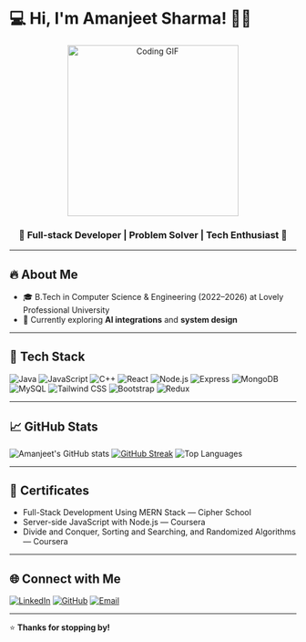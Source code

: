# 💻 Hi, I'm Amanjeet Sharma! 👨‍💻

<p align="center">
  <img src="https://media.giphy.com/media/qgQUggAC3Pfv687qPC/giphy.gif" width="300" alt="Coding GIF">
</p>


<h3 align="center">🚀 Full-stack Developer | Problem Solver | Tech Enthusiast 🚀</h3>

---

## 🔥 About Me
- 🎓 B.Tech in Computer Science & Engineering (2022–2026) at Lovely Professional University
- 🌱 Currently exploring **AI integrations** and **system design**
  
---

## 🧰 Tech Stack

![Java](https://img.shields.io/badge/-Java-007396?style=flat-square&logo=java&logoColor=white)
![JavaScript](https://img.shields.io/badge/-JavaScript-F7DF1E?style=flat-square&logo=javascript&logoColor=black)
![C++](https://img.shields.io/badge/-C++-00599C?style=flat-square&logo=c%2b%2b&logoColor=white)
![React](https://img.shields.io/badge/-React-20232A?style=flat-square&logo=react)
![Node.js](https://img.shields.io/badge/-Node.js-339933?style=flat-square&logo=node.js&logoColor=white)
![Express](https://img.shields.io/badge/-Express-000000?style=flat-square&logo=express&logoColor=white)
![MongoDB](https://img.shields.io/badge/-MongoDB-4DB33D?style=flat-square&logo=mongodb&logoColor=white)
![MySQL](https://img.shields.io/badge/-MySQL-4479A1?style=flat-square&logo=mysql&logoColor=white)
![Tailwind CSS](https://img.shields.io/badge/-Tailwind%20CSS-38B2AC?style=flat-square&logo=tailwind-css&logoColor=white)
![Bootstrap](https://img.shields.io/badge/-Bootstrap-563D7C?style=flat-square&logo=bootstrap&logoColor=white)
![Redux](https://img.shields.io/badge/-Redux-764ABC?style=flat-square&logo=redux&logoColor=white)


---

## 📈 GitHub Stats

![Amanjeet's GitHub stats](https://github-readme-stats.vercel.app/api?username=AmanjeetSharma&show_icons=true&theme=radical)
[![GitHub Streak](https://streak-stats.demolab.com?user=AmanjeetSharma&theme=radical)](https://git.io/streak-stats)
![Top Languages](https://github-readme-stats.vercel.app/api/top-langs/?username=AmanjeetSharma&layout=compact&theme=radical)

---

## 🏅 Certificates

- Full-Stack Development Using MERN Stack — Cipher School
- Server-side JavaScript with Node.js — Coursera
- Divide and Conquer, Sorting and Searching, and Randomized Algorithms — Coursera

---

## 🌐 Connect with Me

[![LinkedIn](https://img.shields.io/badge/-LinkedIn-0077B5?style=flat-square&logo=linkedin&logoColor=white)](https://linkedin.com/in/amanjeet-sharma-20b75a252)
[![GitHub](https://img.shields.io/badge/-GitHub-181717?style=flat-square&logo=github&logoColor=white)](https://github.com/AmanjeetSharma)
[![Email](https://img.shields.io/badge/-Email-D14836?style=flat-square&logo=gmail&logoColor=white)](mailto:amansharma23503@gmail.com)

---

⭐️ **Thanks for stopping by!**
